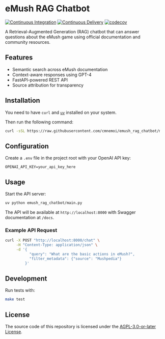 # eMush RAG Chatbot

[![Continuous Integration](https://github.com/cmnemoi/emush_rag_chatbot/actions/workflows/continuous_integration.yaml/badge.svg)](https://github.com/cmnemoi/emush_rag_chatbot/actions/workflows/continuous_integration.yaml)
[![Continuous Delivery](https://github.com/cmnemoi/emush_rag_chatbot/actions/workflows/create_github_release.yaml/badge.svg)](https://github.com/cmnemoi/emush_rag_chatbot/actions/workflows/create_github_release.yaml)
[![codecov](https://codecov.io/gh/cmnemoi/emush_rag_chatbot/graph/badge.svg?token=FLAARH38AG)](https://codecov.io/gh/cmnemoi/emush_rag_chatbot)

A Retrieval-Augmented Generation (RAG) chatbot that can answer questions about the eMush game using official documentation and community resources.

## Features

- Semantic search across eMush documentation
- Context-aware responses using GPT-4
- FastAPI-powered REST API
- Source attribution for transparency

## Installation

You need to have `curl` and [`uv`](https://docs.astral.sh/uv/getting-started/installation/) installed on your system.

Then run the following command:
```bash
curl -sSL https://raw.githubusercontent.com/cmnemoi/emush_rag_chatbot/main/clone-and-install | bash
```

## Configuration

Create a `.env` file in the project root with your OpenAI API key:
```
OPENAI_API_KEY=your_api_key_here
```

## Usage

Start the API server:
```bash
uv python emush_rag_chatbot/main.py
```

The API will be available at `http://localhost:8000` with Swagger documentation at `/docs`.

### Example API Request

```bash
curl -X POST "http://localhost:8000/chat" \
     -H "Content-Type: application/json" \
     -d '{
           "query": "What are the basic actions in eMush?",
           "filter_metadata": {"source": "Mushpedia"}
         }'
```

## Development

Run tests with:
```bash
make test
```

## License

The source code of this repository is licensed under the [AGPL-3.0-or-later License](LICENSE).
